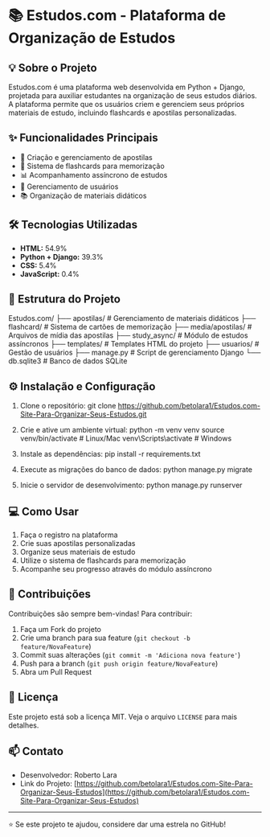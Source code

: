 # 📚 Estudos.com - Plataforma de Organização de Estudos

## 💡 Sobre o Projeto

Estudos.com é uma plataforma web desenvolvida em Python + Django, projetada para auxiliar estudantes na organização de seus estudos diários. A plataforma permite que os usuários criem e gerenciem seus próprios materiais de estudo, incluindo flashcards e apostilas personalizadas.

## ✨ Funcionalidades Principais

- 📝 Criação e gerenciamento de apostilas
- 🔄 Sistema de flashcards para memorização
- 📊 Acompanhamento assíncrono de estudos
- 👥 Gerenciamento de usuários
- 📚 Organização de materiais didáticos

## 🛠️ Tecnologias Utilizadas

- **HTML:** 54.9%
- **Python + Django:** 39.3%
- **CSS:** 5.4%
- **JavaScript:** 0.4%

## 📁 Estrutura do Projeto
Estudos.com/
├── apostilas/         # Gerenciamento de materiais didáticos
├── flashcard/         # Sistema de cartões de memorização
├── media/apostilas/   # Arquivos de mídia das apostilas
├── study_async/       # Módulo de estudos assíncronos
├── templates/         # Templates HTML do projeto
├── usuarios/          # Gestão de usuários
├── manage.py         # Script de gerenciamento Django
└── db.sqlite3        # Banco de dados SQLite


## ⚙️ Instalação e Configuração

1. Clone o repositório:
   git clone https://github.com/betolara1/Estudos.com-Site-Para-Organizar-Seus-Estudos.git

2. Crie e ative um ambiente virtual:
python -m venv venv
source venv/bin/activate  # Linux/Mac
venv\Scripts\activate     # Windows


3. Instale as dependências:
pip install -r requirements.txt


4. Execute as migrações do banco de dados:
python manage.py migrate


5. Inicie o servidor de desenvolvimento:
python manage.py runserver



## 💻 Como Usar

1. Faça o registro na plataforma
2. Crie suas apostilas personalizadas
3. Organize seus materiais de estudo
4. Utilize o sistema de flashcards para memorização
5. Acompanhe seu progresso através do módulo assíncrono


## 🤝 Contribuições

Contribuições são sempre bem-vindas! Para contribuir:

1. Faça um Fork do projeto
2. Crie uma branch para sua feature (`git checkout -b feature/NovaFeature`)
3. Commit suas alterações (`git commit -m 'Adiciona nova feature'`)
4. Push para a branch (`git push origin feature/NovaFeature`)
5. Abra um Pull Request


## 📝 Licença

Este projeto está sob a licença MIT. Veja o arquivo `LICENSE` para mais detalhes.

## 📫 Contato

- Desenvolvedor: Roberto Lara
- Link do Projeto: [https://github.com/betolara1/Estudos.com-Site-Para-Organizar-Seus-Estudos](https://github.com/betolara1/Estudos.com-Site-Para-Organizar-Seus-Estudos)


---

⭐️ Se este projeto te ajudou, considere dar uma estrela no GitHub!
